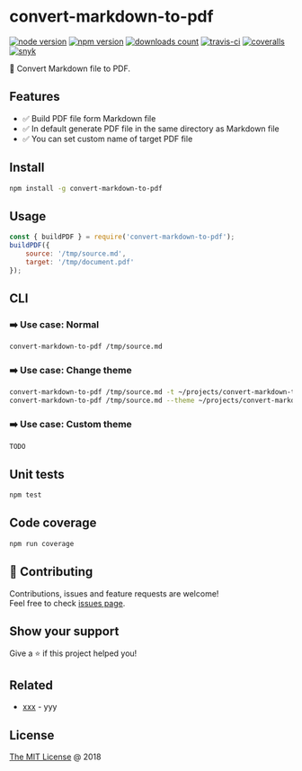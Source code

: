 # convert-markdown-to-pdf

[![node version](https://img.shields.io/node/v/convert-markdown-to-pdf.svg)](https://www.npmjs.com/package/convert-markdown-to-pdf)
[![npm version](https://badge.fury.io/js/convert-markdown-to-pdf.svg)](https://badge.fury.io/js/convert-markdown-to-pdf)
[![downloads count](https://img.shields.io/npm/dt/convert-markdown-to-pdf.svg)](https://www.npmjs.com/package/convert-markdown-to-pdf)
[![travis-ci](https://api.travis-ci.org/piecioshka/convert-markdown-to-pdf.svg?branch=master)](https://travis-ci.org/piecioshka/convert-markdown-to-pdf)
[![coveralls](https://coveralls.io/repos/github/piecioshka/convert-markdown-to-pdf/badge.svg?branch=master)](https://coveralls.io/github/piecioshka/convert-markdown-to-pdf?branch=master)
[![snyk](https://snyk.io/test/github/piecioshka/convert-markdown-to-pdf/badge.svg?targetFile=package.json)](https://snyk.io/test/github/piecioshka/convert-markdown-to-pdf?targetFile=package.json)

:hammer: Convert Markdown file to PDF.

## Features

* :white_check_mark: Build PDF file form Markdown file
* :white_check_mark: In default generate PDF file in the same directory as Markdown file
* :white_check_mark: You can set custom name of target PDF file

## Install

```bash
npm install -g convert-markdown-to-pdf
```

## Usage

```javascript
const { buildPDF } = require('convert-markdown-to-pdf');
buildPDF({
    source: '/tmp/source.md',
    target: '/tmp/document.pdf'
});
```

## CLI

### :arrow_right: Use case: Normal

```bash
convert-markdown-to-pdf /tmp/source.md
```

### :arrow_right: Use case: Change theme

```bash
convert-markdown-to-pdf /tmp/source.md -t ~/projects/convert-markdown-to-pdf-themes/dark.css
convert-markdown-to-pdf /tmp/source.md --theme ~/projects/convert-markdown-to-pdf-themes/orange.css
```

### :arrow_right: Use case: Custom theme

```bash
TODO
```

## Unit tests

```bash
npm test
```

## Code coverage

```bash
npm run coverage
```

## 🤝 Contributing

Contributions, issues and feature requests are welcome!<br />
Feel free to check [issues page](/issues/).

## Show your support

Give a ⭐️ if this project helped you!

## Related

* [xxx](https://github.com/piecioshka/xxx) - yyy

## License

[The MIT License](http://piecioshka.mit-license.org) @ 2018
